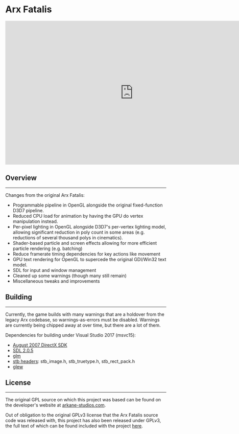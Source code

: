 # Arx Fatalis

<iframe src="https://player.vimeo.com/video/263236891" width="800" height="450" frameborder="0" webkitallowfullscreen mozallowfullscreen allowfullscreen></iframe>

## Overview
---

Changes from the original Arx Fatalis:
* Programmable pipeline in OpenGL alongside the original fixed-function D3D7 pipeline.
* Reduced CPU load for animation by having the GPU do vertex manipulation instead.
* Per-pixel lighting in OpenGL alongside D3D7's per-vertex lighting model, allowing significant reduction in poly count in some areas (e.g. reductions of several thousand polys in cinematics).
* Shader-based particle and screen effects allowing for more efficient particle rendering (e.g. batching)
* Reduce framerate timing dependencies for key actions like movement
* GPU text rendering for OpenGL to supercede the original GDI/Win32 text model.
* SDL for input and window management
* Cleaned up some warnings (though many still remain)
* Miscellaneous tweaks and improvements


## Building
---

Currently, the game builds with many warnings that are a holdover from the legacy Arx codebase, so warnings-as-errors must be disabled. Warnings are currently being chipped away at over time, but there are a lot of them.

Dependencies for building under Visual Studio 2017 (msvc15):
* [August 2007 DirectX SDK](https://www.microsoft.com/en-us/download/details.aspx?id=13287)
* [SDL 2.0.5](http://libsdl.org)
* [glm](https://glm.g-truc.net/0.9.8/index.html)
* [stb headers](https://github.com/nothings/stb): stb\_image.h, stb\_truetype.h, stb\_rect\_pack.h
* [glew](http://glew.sourceforge.net/)

## License
---

The original GPL source on which this project was based can be found on the developer's website at [arkane-studios.com](http://arkane-studios.com).

Out of obligation to the original GPLv3 license that the Arx Fatalis source code was released with, this project has also been released under GPLv3, the full text of which can be found included with the project [here](ARX_PUBLIC_LICENSE.txt). 
